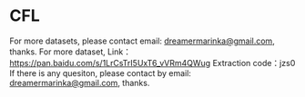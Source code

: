 # CFL
For more datasets, please contact email: dreamermarinka@gmail.com, thanks.
For more dataset,
Link：https://pan.baidu.com/s/1LrCsTrI5UxT6_vVRm4QWug
Extraction code：jzs0
If there is any quesiton, please contact by email: dreamermarinka@gmail.com, thanks.

